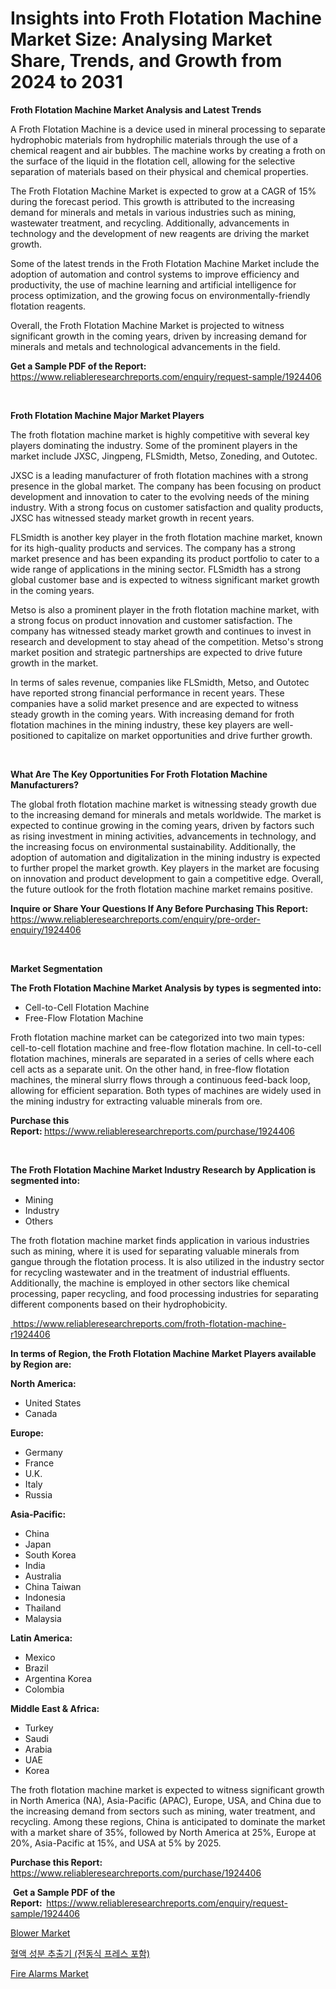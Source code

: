 <p><h1>Insights into Froth Flotation Machine Market Size: Analysing Market Share, Trends, and Growth from 2024 to 2031</h1></p><p><strong>Froth Flotation Machine Market Analysis and Latest Trends</strong></p>
<p><p>A Froth Flotation Machine is a device used in mineral processing to separate hydrophobic materials from hydrophilic materials through the use of a chemical reagent and air bubbles. The machine works by creating a froth on the surface of the liquid in the flotation cell, allowing for the selective separation of materials based on their physical and chemical properties.</p><p>The Froth Flotation Machine Market is expected to grow at a CAGR of 15% during the forecast period. This growth is attributed to the increasing demand for minerals and metals in various industries such as mining, wastewater treatment, and recycling. Additionally, advancements in technology and the development of new reagents are driving the market growth.</p><p>Some of the latest trends in the Froth Flotation Machine Market include the adoption of automation and control systems to improve efficiency and productivity, the use of machine learning and artificial intelligence for process optimization, and the growing focus on environmentally-friendly flotation reagents.</p><p>Overall, the Froth Flotation Machine Market is projected to witness significant growth in the coming years, driven by increasing demand for minerals and metals and technological advancements in the field.</p></p>
<p><strong>Get a Sample PDF of the Report:&nbsp;</strong> <a href="https://www.reliableresearchreports.com/enquiry/request-sample/1924406">https://www.reliableresearchreports.com/enquiry/request-sample/1924406</a></p>
<p>&nbsp;</p>
<p><strong>Froth Flotation Machine Major Market Players</strong></p>
<p><p>The froth flotation machine market is highly competitive with several key players dominating the industry. Some of the prominent players in the market include JXSC, Jingpeng, FLSmidth, Metso, Zoneding, and Outotec.</p><p>JXSC is a leading manufacturer of froth flotation machines with a strong presence in the global market. The company has been focusing on product development and innovation to cater to the evolving needs of the mining industry. With a strong focus on customer satisfaction and quality products, JXSC has witnessed steady market growth in recent years.</p><p>FLSmidth is another key player in the froth flotation machine market, known for its high-quality products and services. The company has a strong market presence and has been expanding its product portfolio to cater to a wide range of applications in the mining sector. FLSmidth has a strong global customer base and is expected to witness significant market growth in the coming years.</p><p>Metso is also a prominent player in the froth flotation machine market, with a strong focus on product innovation and customer satisfaction. The company has witnessed steady market growth and continues to invest in research and development to stay ahead of the competition. Metso's strong market position and strategic partnerships are expected to drive future growth in the market.</p><p>In terms of sales revenue, companies like FLSmidth, Metso, and Outotec have reported strong financial performance in recent years. These companies have a solid market presence and are expected to witness steady growth in the coming years. With increasing demand for froth flotation machines in the mining industry, these key players are well-positioned to capitalize on market opportunities and drive further growth.</p></p>
<p>&nbsp;</p>
<p><strong>What Are The Key Opportunities For Froth Flotation Machine Manufacturers?</strong></p>
<p><p>The global froth flotation machine market is witnessing steady growth due to the increasing demand for minerals and metals worldwide. The market is expected to continue growing in the coming years, driven by factors such as rising investment in mining activities, advancements in technology, and the increasing focus on environmental sustainability. Additionally, the adoption of automation and digitalization in the mining industry is expected to further propel the market growth. Key players in the market are focusing on innovation and product development to gain a competitive edge. Overall, the future outlook for the froth flotation machine market remains positive.</p></p>
<p><strong>Inquire or Share Your Questions If Any Before Purchasing This Report:</strong> <a href="https://www.reliableresearchreports.com/enquiry/pre-order-enquiry/1924406">https://www.reliableresearchreports.com/enquiry/pre-order-enquiry/1924406</a></p>
<p>&nbsp;</p>
<p><strong>Market Segmentation</strong></p>
<p><strong>The Froth Flotation Machine Market Analysis by types is segmented into:</strong></p>
<p><ul><li>Cell-to-Cell Flotation Machine</li><li>Free-Flow Flotation Machine</li></ul></p>
<p><p>Froth flotation machine market can be categorized into two main types: cell-to-cell flotation machine and free-flow flotation machine. In cell-to-cell flotation machines, minerals are separated in a series of cells where each cell acts as a separate unit. On the other hand, in free-flow flotation machines, the mineral slurry flows through a continuous feed-back loop, allowing for efficient separation. Both types of machines are widely used in the mining industry for extracting valuable minerals from ore.</p></p>
<p><strong>Purchase this Report:&nbsp;</strong><a href="https://www.reliableresearchreports.com/purchase/1924406">https://www.reliableresearchreports.com/purchase/1924406</a></p>
<p>&nbsp;</p>
<p><strong>The Froth Flotation Machine Market Industry Research by Application is segmented into:</strong></p>
<p><ul><li>Mining</li><li>Industry</li><li>Others</li></ul></p>
<p><p>The froth flotation machine market finds application in various industries such as mining, where it is used for separating valuable minerals from gangue through the flotation process. It is also utilized in the industry sector for recycling wastewater and in the treatment of industrial effluents. Additionally, the machine is employed in other sectors like chemical processing, paper recycling, and food processing industries for separating different components based on their hydrophobicity.</p></p>
<p><a href="https://www.reliableresearchreports.com/froth-flotation-machine-r1924406">&nbsp;https://www.reliableresearchreports.com/froth-flotation-machine-r1924406</a></p>
<p><strong>In terms of Region, the Froth Flotation Machine Market Players available by Region are:</strong></p>
<p>
    <p> <strong> North America: </strong>
        <ul>
            <li>United States</li>
            <li>Canada</li>
        </ul>
        </p> 
    <p> <strong> Europe: </strong>
        <ul>
            <li>Germany</li>
            <li>France</li>
            <li>U.K.</li>
            <li>Italy</li>
            <li>Russia</li>
        </ul>
        </p> 
    <p> <strong> Asia-Pacific: </strong>
        <ul>
            <li>China</li>
            <li>Japan</li>
            <li>South Korea</li>
            <li>India</li>
            <li>Australia</li>
            <li>China Taiwan</li>
            <li>Indonesia</li>
            <li>Thailand</li>
            <li>Malaysia</li>
        </ul>
        </p> 
    <p> <strong> Latin America: </strong>
        <ul>
            <li>Mexico</li>
            <li>Brazil</li>
            <li>Argentina Korea</li>
            <li>Colombia</li>
        </ul>
        </p> 
    <p> <strong> Middle East & Africa: </strong>
        <ul>
            <li>Turkey</li>
            <li>Saudi</li>
            <li>Arabia</li>
            <li>UAE</li>
            <li>Korea</li>
        </ul>
    </p>
    </p>
<p><p>The froth flotation machine market is expected to witness significant growth in North America (NA), Asia-Pacific (APAC), Europe, USA, and China due to the increasing demand from sectors such as mining, water treatment, and recycling. Among these regions, China is anticipated to dominate the market with a market share of 35%, followed by North America at 25%, Europe at 20%, Asia-Pacific at 15%, and USA at 5% by 2025.</p></p>
<p><strong>Purchase this Report: </strong><a href="https://www.reliableresearchreports.com/purchase/1924406">https://www.reliableresearchreports.com/purchase/1924406</a></p>
<p>&nbsp;<strong>Get a Sample PDF of the Report:&nbsp;&nbsp;</strong><a href="https://www.reliableresearchreports.com/enquiry/request-sample/1924406">https://www.reliableresearchreports.com/enquiry/request-sample/1924406</a></p>
<p><strong></strong></p>
<p><p><a href="https://github.com/BryceTownsendr/Market-Research-Report-List-5/blob/main/blower-market.md">Blower Market</a></p><p><a href="https://github.com/Jackieshlerin98056/Market-Research-Report-List-1/blob/main/2788122169698.md">혈액 성분 추출기 (전동식 프레스 포함)</a></p><p><a href="https://github.com/mahnoor2003/Market-Research-Report-List-5/blob/main/fire-alarms-market.md">Fire Alarms Market</a></p></p>